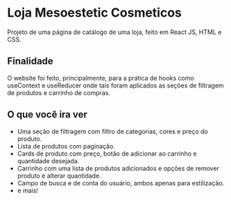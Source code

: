 # Loja Mesoestetic Cosmeticos

Projeto de uma página de catálogo de uma loja, feito em React JS, HTML e CSS.  
  



## Finalidade

O website foi feito, principalmente, para a prática de hooks como useContext e useReducer onde tais foram aplicados as seções de filtragem de produtos e carrinho de compras.

## O que você ira ver

- Uma seção de filtragem com filtro de categorias, cores e preço do produto.
- Lista de produtos com paginação.
- Cards de produto com preço, botão de adicionar ao carrinho e quantidade desejada.
- Carrinho com uma lista de produtos adicionados e opções de remover produto e alterar quantidade.
- Campo de busca e de conta do usuário, ambos apenas para estilização.
- e mais!  


